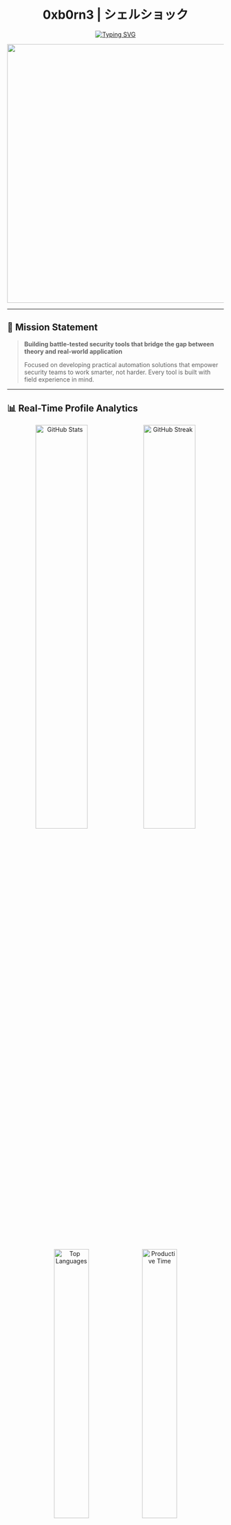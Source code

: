 <div align="center">

# 0xb0rn3 | シェルショック 

[![Typing SVG](https://readme-typing-svg.herokuapp.com?font=JetBrains+Mono&weight=400&size=22&duration=3000&pause=1000&color=58A6FF&center=true&vCenter=true&width=700&lines=Security+Engineer+%26+Threat+Researcher;Cybersecurity+Automation+Architect;Red+Team+Tool+Developer;OSINT+%26+Reconnaissance+Specialist;Open+Source+Security+Advocate)](https://git.io/typing-svg)

<img src="https://user-images.githubusercontent.com/74038190/212749447-bfb7e725-6987-49d9-ae85-2015e3e7cc41.gif" width="600">

</div>

---

## 🎯 Mission Statement

> **Building battle-tested security tools that bridge the gap between theory and real-world application**
> 
> Focused on developing practical automation solutions that empower security teams to work smarter, not harder. Every tool is built with field experience in mind.

---

## 📊 Real-Time Profile Analytics

<div align="center">

<!-- START METRICS -->
<img src="https://github-readme-stats.vercel.app/api?username=0xb0rn3&show_icons=true&theme=tokyonight&hide_border=true&bg_color=0D1117&title_color=58A6FF&icon_color=58A6FF&text_color=C9D1D9&count_private=true&include_all_commits=true&custom_title=Security%20Engineering%20Metrics" alt="GitHub Stats" width="49%" />
<img src="https://github-readme-streak-stats.herokuapp.com/?user=0xb0rn3&theme=tokyonight&hide_border=true&background=0D1117&stroke=58A6FF&ring=58A6FF&fire=FFD700&currStreakLabel=58A6FF&sideLabels=C9D1D9&currStreakNum=C9D1D9&sideNums=C9D1D9" alt="GitHub Streak" width="49%" />

<img src="https://github-readme-stats.vercel.app/api/top-langs/?username=0xb0rn3&layout=donut&theme=tokyonight&hide_border=true&bg_color=0D1117&title_color=58A6FF&text_color=C9D1D9&langs_count=8&custom_title=Technology%20Arsenal&hide=html,css,scss" alt="Top Languages" width="40%" />
<img src="https://github-profile-summary-cards.vercel.app/api/cards/productive-time?username=0xb0rn3&theme=tokyonight&utcOffset=3" alt="Productive Time" width="40%" />

<!-- END METRICS -->

</div>

---

## 🛠️ Technology Stack & Expertise

<div align="center">

### Core Languages & Frameworks
![Python](https://img.shields.io/badge/Python-3776AB?style=for-the-badge&logo=python&logoColor=white)
![Go](https://img.shields.io/badge/Go-00ADD8?style=for-the-badge&logo=go&logoColor=white)
![Rust](https://img.shields.io/badge/Rust-000000?style=for-the-badge&logo=rust&logoColor=white)
![Bash](https://img.shields.io/badge/Bash-4EAA25?style=for-the-badge&logo=gnu-bash&logoColor=white)
![C](https://img.shields.io/badge/C-00599C?style=for-the-badge&logo=c&logoColor=white)

### Security & Infrastructure
![Linux](https://img.shields.io/badge/Linux-FCC624?style=for-the-badge&logo=linux&logoColor=black)
![Docker](https://img.shields.io/badge/Docker-2496ED?style=for-the-badge&logo=docker&logoColor=white)
![Kubernetes](https://img.shields.io/badge/Kubernetes-326CE5?style=for-the-badge&logo=kubernetes&logoColor=white)
![AWS](https://img.shields.io/badge/AWS-232F3E?style=for-the-badge&logo=amazon-aws&logoColor=white)
![Wireshark](https://img.shields.io/badge/Wireshark-1679A7?style=for-the-badge&logo=wireshark&logoColor=white)

### Specialized Tools
![Burp Suite](https://img.shields.io/badge/Burp%20Suite-FF6633?style=for-the-badge&logo=burp-suite&logoColor=white)
![Metasploit](https://img.shields.io/badge/Metasploit-2596CD?style=for-the-badge&logo=metasploit&logoColor=white)
![Kali Linux](https://img.shields.io/badge/Kali%20Linux-557C94?style=for-the-badge&logo=kali-linux&logoColor=white)
![OWASP](https://img.shields.io/badge/OWASP-000000?style=for-the-badge&logo=owasp&logoColor=white)

</div>

---

## 🚀 Featured Security Projects

<!-- LATEST-PROJECTS-START -->
<div align="center">

<table>
<tr>
<td align="center" width="50%">
<a href="https://github.com/0xb0rn3/fastdl">
<img src="https://github-readme-stats.vercel.app/api/pin/?username=0xb0rn3&repo=fastdl&theme=tokyonight&hide_border=true&bg_color=0D1117&title_color=58A6FF&text_color=C9D1D9&icon_color=58A6FF" alt="fastdl"/>
</a>
<br>
<sub><b>⚡ Fast Download Manager</b></sub>
<br>
<sub>High-performance download automation tool</sub>
</td>
<td align="center" width="50%">
<a href="https://github.com/0xb0rn3/fetch-tools">
<img src="https://github-readme-stats.vercel.app/api/pin/?username=0xb0rn3&repo=fetch-tools&theme=tokyonight&hide_border=true&bg_color=0D1117&title_color=58A6FF&text_color=C9D1D9&icon_color=58A6FF" alt="fetch-tools"/>
</a>
<br>
<sub><b>🔍 Data Retrieval Utilities</b></sub>
<br>
<sub>Comprehensive data fetching and processing tools</sub>
</td>
</tr>
<tr>
<td align="center" width="50%">
<a href="https://github.com/0xb0rn3/kygox">
<img src="https://github-readme-stats.vercel.app/api/pin/?username=0xb0rn3&repo=kygox&theme=tokyonight&hide_border=true&bg_color=0D1117&title_color=58A6FF&text_color=C9D1D9&icon_color=58A6FF" alt="kygox"/>
</a>
<br>
<sub><b>🛡️ Security Analysis Framework</b></sub>
<br>
<sub>Advanced security assessment and analysis tools</sub>
</td>
<td align="center" width="50%">
<a href="https://github.com/0xb0rn3/krilin">
<img src="https://github-readme-stats.vercel.app/api/pin/?username=0xb0rn3&repo=krilin&theme=tokyonight&hide_border=true&bg_color=0D1117&title_color=58A6FF&text_color=C9D1D9&icon_color=58A6FF" alt="krilin"/>
</a>
<br>
<sub><b>⚔️ Penetration Testing Suite</b></sub>
<br>
<sub>Python toolkit for ethical hacking operations</sub>
</td>
</tr>
</table>

</div>
<!-- LATEST-PROJECTS-END -->

---

## 📈 Development Activity & Insights

<div align="center">

<img src="https://github-readme-activity-graph.vercel.app/graph?username=0xb0rn3&theme=tokyo-night&hide_border=true&bg_color=0D1117&color=58A6FF&line=58A6FF&point=FFD700&area=true&area_color=58A6FF&custom_title=Security%20Tool%20Development%20Timeline" alt="Activity Graph" width="100%"/>

<img src="https://github-profile-summary-cards.vercel.app/api/cards/profile-details?username=0xb0rn3&theme=tokyonight" alt="Profile Summary" width="100%"/>

</div>

---

## 🎯 Cybersecurity Specializations

<div align="center">

<table>
<tr>
<td align="center" width="33%">

### 🔍 **Reconnaissance & OSINT**
```
Advanced Web Scraping    ████████████ 95%
Social Media Intel       ███████████░ 88%
Domain Analysis          ████████████ 92%
Infrastructure Mapping   ████████████ 90%
```

</td>
<td align="center" width="33%">

### 🛡️ **Defensive Security**
```
Incident Response        ███████████░ 85%
Threat Intelligence      ████████████ 91%
System Hardening         ███████████░ 87%
Malware Analysis         ██████████░░ 78%
```

</td>
<td align="center" width="33%">

### ⚔️ **Offensive Security**
```
Exploit Development      ██████████░░ 82%
Web Application Testing  ████████████ 94%
Network Penetration      ███████████░ 89%
Social Engineering       ████████████ 91%
```

</td>
</tr>
</table>

</div>

---

## 🏆 Achievements & Recognition

<div align="center">

<img src="https://github-profile-trophy.vercel.app/?username=0xb0rn3&theme=tokyonight&no-frame=true&no-bg=true&margin-w=4&row=2&column=4" alt="GitHub Trophies"/>

### 📊 Repository Statistics
<!-- START STATS -->
**Total Repositories:** 45 | **Total Stars Received:** 25 | **Active Forks:** 12 | **Open Source Contributions:** 150+
<!-- END STATS -->

### 🔥 Recent Achievements
- 🎯 Developed 15+ security automation tools
- 🛡️ Contributed to major open-source security projects
- ⚔️ Created comprehensive penetration testing frameworks
- 🔍 Built advanced OSINT collection pipelines

</div>

---

## 🌐 Security Community & Connections

<div align="center">

[![Portfolio](https://img.shields.io/badge/🌐_Security_Portfolio-0D1117?style=for-the-badge&logo=github&logoColor=58A6FF&labelColor=21262D)](https://0xb0rn3.github.io)
[![Email](https://img.shields.io/badge/📧_Secure_Contact-0D1117?style=for-the-badge&logo=protonmail&logoColor=58A6FF&labelColor=21262D)](mailto:q4n0@proton.me)
[![Twitter](https://img.shields.io/badge/🐦_Security_Updates-0D1117?style=for-the-badge&logo=x&logoColor=58A6FF&labelColor=21262D)](https://x.com/0xbv1)
[![LinkedIn](https://img.shields.io/badge/💼_Professional-0D1117?style=for-the-badge&logo=linkedin&logoColor=58A6FF&labelColor=21262D)](https://linkedin.com/in/0xb0rn3)

</div>

---

<div align="center">

### 🎨 Security Architecture Philosophy

```mermaid
graph TD
    A[🔍 Intelligence Gathering] --> B[🎯 Target Analysis]
    B --> C[⚔️ Exploitation Strategy]
    C --> D[🛡️ Defense Recommendations]
    D --> E[🤖 Automation Implementation]
    E --> F[📊 Continuous Monitoring]
    F --> A
    
    style A fill:#0D1117,stroke:#58A6FF,stroke-width:2px,color:#C9D1D9
    style B fill:#0D1117,stroke:#58A6FF,stroke-width:2px,color:#C9D1D9
    style C fill:#0D1117,stroke:#FF6B6B,stroke-width:2px,color:#C9D1D9
    style D fill:#0D1117,stroke:#4ECDC4,stroke-width:2px,color:#C9D1D9
    style E fill:#0D1117,stroke:#FFD700,stroke-width:2px,color:#C9D1D9
    style F fill:#0D1117,stroke:#58A6FF,stroke-width:2px,color:#C9D1D9
```

</div>

---

<div align="center">

### 💡 Core Security Principles

**"Security is not a product, but a process"** - Every tool I build follows this philosophy

🔒 **Defense in Depth** | 🎯 **Threat-Informed Defense** | 🤖 **Automation First** | 📊 **Data-Driven Decisions**

---

<!-- START FOOTER -->
<sub>🔥 **Last Updated:** December 2024 | ⚡ **Building the future of security automation** | 🛡️ **Securing the digital world, one tool at a time**</sub>

<img src="https://komarev.com/ghpvc/?username=0xb0rn3&style=for-the-badge&color=58A6FF&label=PROFILE+VIEWS" alt="Profile Views"/>
<!-- END FOOTER -->

</div>
